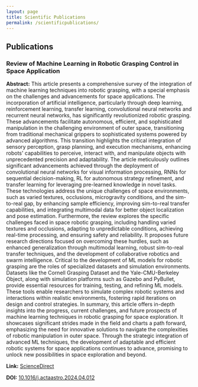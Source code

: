 ```yaml
---
layout: page
title: Scientific Publications
permalink: /scientificpublications/
---
```


<h2>Publications</h2>

<div class="publication">
  <h3>Review of Machine Learning in Robotic Grasping Control in Space Application</h3>
  <p><strong>Abstract:</strong> This article presents a comprehensive survey of the integration of machine learning techniques into robotic grasping, with a special emphasis on the challenges and advancements for space applications. The incorporation of artificial intelligence, particularly through deep learning, reinforcement learning, transfer learning, convolutional neural networks and recurrent neural networks, has significantly revolutionized robotic grasping. These advancements facilitate autonomous, efficient, and sophisticated manipulation in the challenging environment of outer space, transitioning from traditional mechanical grippers to sophisticated systems powered by advanced algorithms. This transition highlights the critical integration of sensory perception, grasp planning, and execution mechanisms, enhancing robots' capabilities to perceive, interact with, and manipulate objects with unprecedented precision and adaptability. The article meticulously outlines significant advancements achieved through the deployment of convolutional neural networks for visual information processing, RNNs for sequential decision-making, RL for autonomous strategy refinement, and transfer learning for leveraging pre-learned knowledge in novel tasks. These technologies address the unique challenges of space environments, such as varied textures, occlusions, microgravity conditions, and the sim-to-real gap, by enhancing sample efficiency, improving sim-to-real transfer capabilities, and integrating multimodal data for better object localization and pose estimation. Furthermore, the review explores the specific challenges faced in space robotic grasping, including handling varied textures and occlusions, adapting to unpredictable conditions, achieving real-time processing, and ensuring safety and reliability. It proposes future research directions focused on overcoming these hurdles, such as enhanced generalization through multimodal learning, robust sim-to-real transfer techniques, and the development of collaborative robotics and swarm intelligence. Critical to the development of ML models for robotic grasping are the roles of specialized datasets and simulation environments. Datasets like the Cornell Grasping Dataset and the Yale-CMU-Berkeley Object, along with simulation platforms such as Gazebo and PyBullet, provide essential resources for training, testing, and refining ML models. These tools enable researchers to simulate complex robotic systems and interactions within realistic environments, fostering rapid iterations on design and control strategies. In summary, this article offers in-depth insights into the progress, current challenges, and future prospects of machine learning techniques in robotic grasping for space exploration. It showcases significant strides made in the field and charts a path forward, emphasizing the need for innovative solutions to navigate the complexities of robotic manipulation in outer space. Through the strategic integration of advanced ML techniques, the development of adaptable and efficient robotic systems for space applications continues to advance, promising to unlock new possibilities in space exploration and beyond.</p>
  <p><strong>Link:</strong> <a href="https://www.sciencedirect.com/science/article/pii/S009457652400211X" target="_blank">ScienceDirect</a></p>
  <p><strong>DOI:</strong> <a href="https://doi.org/10.1016/j.actaastro.2024.04.012" target="_blank">10.1016/j.actaastro.2024.04.012</a></p>
</div>
